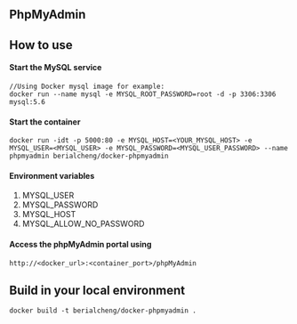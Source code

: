 PhpMyAdmin
---

## How to use
#### Start the MySQL service
	//Using Docker mysql image for example:
	docker run --name mysql -e MYSQL_ROOT_PASSWORD=root -d -p 3306:3306 mysql:5.6

#### Start the container
	docker run -idt -p 5000:80 -e MYSQL_HOST=<YOUR_MYSQL_HOST> -e MYSQL_USER=<MYSQL_USER> -e MYSQL_PASSWORD=<MYSQL_USER_PASSWORD> --name phpmyadmin berialcheng/docker-phpmyadmin

#### Environment variables
1. MYSQL_USER
2. MYSQL_PASSWORD
3. MYSQL_HOST
4. MYSQL_ALLOW_NO_PASSWORD

#### Access the phpMyAdmin portal using
	http://<docker_url>:<container_port>/phpMyAdmin

## Build in your local environment
	docker build -t berialcheng/docker-phpmyadmin .

